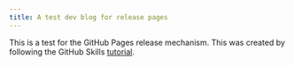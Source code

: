 ```yaml
---
title: A test dev blog for release pages
---
```


This is a test for the GitHub Pages release mechanism. This was created by following the GitHub Skills [tutorial](https://github.com/skills/github-pages).

